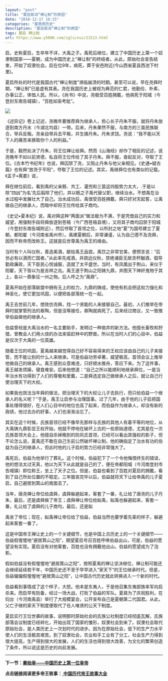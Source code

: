 ```yaml
---
layout: "post"
title: "夏启取消“禅让制”的原因"
date: "2018-12-17 16:15"
categories: "夏商周历史"
description: "夏启取消“禅让制”的原因"
tags: 夏启 禅让制
url: https://www.y5000.com/zgls/xsz/21513.html
---
```






启，史称夏启，生卒年不详，大禹之子。禹死后继位，建立了中国历史上第一个奴隶制国家——夏朝，成为中国历史上“禅让制”的终结者。从此，原始社会宣告结束，开始了奴隶社会。启在位9年，病死，葬于安邑附近(今山西省夏县西池下村里)。

夏启所处的时代是我国古代“禅让制度”濒临崩溃的时期。甚至可以说，早在尧舜时期，“禅让制”已是虚有其表。尧在我国历史上被视为典范的仁君，他勤俭、朴素、办事公正，体恤人民。所以，《尚书》中说，尧极受百姓拥戴，他病死于阳城（今登封东南告城镇），“百姓如丧考妣”。

![](https://img.y5000.com/uploads/allimg/170516/8-1F516111140H0.jpg)

《述异记》卷上记述，尧晚年要推荐舜为继承人，担心长子丹朱不服，就将丹朱放逐到南方丹水（今湖北均县）一带。后来，丹朱果然不服，与南方的三苗民族联合，举兵反叛。尧亲自带兵去平叛，并生擒丹朱。丹朱求饶。尧说：“我不能以天下人的痛苦来换取你个人的利益。”

于是，毅然处决了丹朱，将王位禅让给舜。然而《山海经》却作了相反的记述，说尧晚年不如以前贤德，私自将王位传给了其子丹朱。舜不服，奋起反对，夺取了王位。《古本竹书纪年》也说，舜囚禁了尧，又阻止丹朱与他父亲相见。《史通•疑古篇》也有舜“放尧于平阳”，夺取了王位的记述。其实，禹继舜位也有类似的记载。《孟子•离娄》说，

舜在继位前后，看到禹的父亲鲧、共工、灌兜和三苗这四股势力太大，.于是以除“四凶”为名’先后翦除了他们，并以鲧之子禹代替父职，继续治水。不想禹在治水过程中发展壮大了自己。治水成功后，禹很受百姓拥戴，舜只好对天起誓，让禹做自己的继承人，而暗中却将王位传给其子商均。

《史记•夏本纪》说，禹对舜这种“两面派”做法极为不满，于是凭借自己的实力和威望，用强制手段将舜放逐到苍梧（今广西苍梧县境），又将其子商均囚禁于阳城（今登封东南告城附近），然后夺取了首领之位，以所封之地“夏”为国号建立了夏朝，都阳翟（今河南省禹州市）。禹建夏朝后，非常谦谨，认为自己德不及尧舜，因而不称帝而改称王。这就是后世尊禹为禹王的缘由。

当时有个人叫仪秋，善造美酒，献给禹王品尝。禹饮之非常甘美，便预言说：“后世必有以酒而亡国者。”从此率先戒酒，并疏远仪秋，禁绝诸臣无故贪杯酗酒，倡导勤政廉政，天下臣民心悦诚服，造就了太平盛世。当时，有凤凰出于荆山，来仪于阳翟，天下皆以为是吉祥之兆。禹王遂于荆山之阳铸九鼎，并图天下神奸鬼物于其上，各以一鼎象征一州之物。后人呼之为“禹鼎”。

夏禹开始在部落联盟中拥有无上的权力，九鼎的铸成，使他有机会把这权力强化和神圣化，使它更加巩固，以便把各部落统一在一起。

禹王去世前几年，想效仿尧舜，找一个贤能的人来接替自己。最初，人们推举在帝舜时就掌管刑法的皋陶，但是没等接任，皋陶就病死了。后来经过商议，又一致推举伯益做他的继承人。

伯益曾经是大禹治水的一名主要助手，发明过一种凿井的新方法。他擅长畜牧和狩猎，曾教会人们用火烧的办法来驱赶林中的野兽。所以在当时人们的心目中，伯益是仅次于大禹的一位英雄。

随着王位的巩固，夏禹越来越觉得自己好不容易得来的王权应该由自己的儿子来接管，而不能让别的什么人来继承。可是伯益功劳卓著，威望极高，首领会议上推举他做自己的继承人。禹王感到众意难违，只好顺水推舟，答应下来。为了这件事，禹王越发烦躁，寝食难安。后来他想道：“自己之所以能顺利地继承舜位，一是当年治水有功得到了人们的尊敬和爱戴，二是舜选定自己做继承人之后，就让自己行使治理天下的大权。

如果我也效法当年舜的做法，把治理天下的大权让儿子去执行，而只给伯益一个继承人的名义呢？”于是，禹王让启参与治理国事。过了几年，由于他的儿子启把国事处理得很好，在人们心目中的地位也高了起来，而伯益作为继承人，却没有新的政绩，他过去办的好事，人们也渐渐淡忘了。

其实在这个时候，氏族首领已经不像早先那样与氏族的其他人有着平等的地位，从大禹铸九鼎彰显王权开始，他就不停地在破坏上古的一些原始道德，尤其是在一次氏族首领大会上，他擅自杀掉晚到的防风氏首领，已经可以看出其强权的影子，但不论怎么说，夏禹还不敢在自己生前公然破坏禅让制，他的确指定了治水有功的伯益为自己的继承人，但此时他的儿子启的势力已经非常强大了。

禹死后，伯益为他举行了葬礼。这个时候，伯益犯下了一个令他悔恨终生的错误，他的想法太过天真，他以为天下从此就是自己的了，便在帝都阳城（今河南登封市告城镇）即位称王，坐上了天子之位。但是，伯益也看到了百姓对夏启的拥戴，看到了自己所处位置的不稳定。三年服丧完毕以后，伯益就将天下让给帝禹的儿子夏启，自己避居到箕山的南面去了。

当年，唐尧禅让帝位给虞舜，虞舜躲避起来，客套了一番，礼让给了唐尧的儿子丹朱，最后，还是虞舜做了帝王；虞舜禅让帝位给姒禹，姒禹也躲避起来，客套一番，礼让给了虞舜的儿子商均，最后，还是姒

禹坐了帝位；现在，姒禹禅让帝位给了伯益，伯益当然也要学着先辈的样子，躲避起来客套一番了。

这是中国帝王禅让史上的一个关键细节，也是中国上古历史上的一个关键细节——伯益假惺惺地“避居箕山之阳”，期望夏启号召百姓呼唤伯益出山，可是，伯益的愿望没有实现。夏启没有对他客套，百姓也没有拥戴他出山，伯益的愿望成为了泡影。

假如伯益没有假惺惺地“避居箕山之阳”，按照夏禹的禅让坚决继位，禅让制可能还会继续延续若干年，中国历史还不至于早早进入“家天下”的王位继承时代。但是，伯益偏偏假惺惺地“避居箕山之阳”，让中国古代历史就此转换进入一个新的时代。

伯益看到事情成了这个样子，大怒。他本是东夷人，于是他召集东夷部族率军向启杀来。而启早有防备，经过一场大战，打败了伯益的军队。夏肩为了庆祝胜利，在钧台（今河南禹县）举行了大规模宴会，公开宣布自己是夏朝第二代国君。从此，父亡子继的家天下制度便取代了任人唯贤的公天下制度。

夏启实行王位世袭的故事，说明那时原始社会的氏族公社制度已经彻底瓦解，氏族部落会议制度已经转化，开始出现了国家的雏形，奴隶社会到来了。奴隶社会取代原始社会，是人类历史上一次划时代的进步。因为在原始社会，低下的生产力水平使人们的生活极其艰苦。到了奴隶社会，农业和手工业有了分工，社会生产力得到很大提高，生产得到很大的发展，人们的生活也得到很大改善，为文化的繁荣创造了条件，所以说这是历史的向前发展。

* * *

**下一节：[秦始皇——中国历史上第一位皇帝](https://www.y5000.com/zgls/qh/21515.html)**

**点击链接阅读更多帝王轶事：**[ **中国历代帝王故事大全**](https://www.y5000.com/zgls/mrzj/21527.html)
